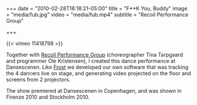 +++
date = "2010-02-28T18:18:21-05:00"
title = "F**K You, Buddy"
image = "media/fub.jpg"
video = "media/fub.mp4"
subtitle = "Recoil Performance Group"

+++

{{< vimeo 11418798 >}}

Together with [Recoil Performance Group](http://recoil-performance.org) (choreographer Tina Tarpgaard and programmer Ole Kristensen), I created this dance performance at Dansescenen. Like [Frost](/work/frost) we developed our own software that was tracking the 4 dancers live on stage, and generating video projected on the floor and screens from 2 projectors.

The show premiered at Dansescenen in Copenhagen, and was shown in Firenze 2010 and Stockholm 2010.

